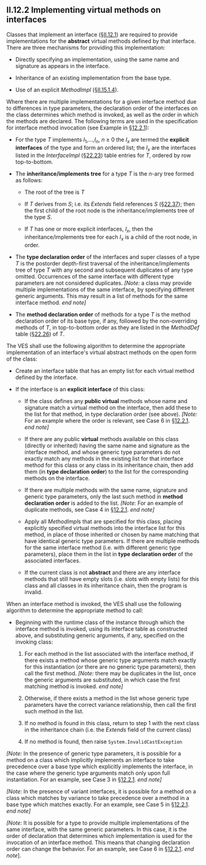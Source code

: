 ## II.12.2 Implementing virtual methods on interfaces

Classes that implement an interface (§[II.12.1](ii.12.1-implementing-interfaces.md)) are required to provide implementations for the **abstract** virtual methods defined by that interface. There are three mechanisms for providing this implementation:

 * Directly specifying an implementation, using the same name and signature as appears in the interface.

 * Inheritance of an existing implementation from the base type.

 * Use of an explicit _MethodImpl_ (§[II.15.1.4](ii.15.1.4-method-implementations.md)).

Where there are multiple implementations for a given interface method due to differences in type parameters, the declaration order of the interfaces on the class determines which method is invoked, as well as the order in which the methods are declared. The following terms are used in the specification for interface method invocation (see Example in §[12.2.1](ii.12.2.1-interface-implementation-examples.md)):

 * For the type _T_ implements _I_<sub>1</sub>,&hellip;,_I_<sub>_n_</sub>, _n_ ≥ 0 the _I_<sub>_x_</sub> are termed the **explicit interfaces** of the type and form an ordered list; the _I_<sub>_x_</sub> are the interfaces listed in the _InterfaceImpl_ (§[22.23](ii.22.23-interfaceimpl-0x09.md)) table entries for _T_, ordered by row top-to-bottom.

 * The **inheritance/implements tree** for a type _T_ is the _n_-ary tree formed as follows:

     * The root of the tree is _T_

     * If _T_ derives from _S_; i.e. its _Extends_ field references _S_ (§[22.37](ii.22.37-typedef-0x02.md)); then the first child of the root node is the inheritance/implements tree of the type _S_.

     * If _T_ has one or more explicit interfaces, _I_<sub>_x_</sub>, then the inheritance/implements tree for each _I_<sub>_x_</sub> is a child of the root node, in order.

 * The **type declaration order** of the interfaces and super classes of a type _T_ is the postorder depth-first traversal of the inheritance/implements tree of type _T_ with any second and subsequent duplicates of any type omitted. Occurrences of the same interface with different type parameters are not considered duplicates. _[Note:_ a class may provide multiple implementations of the same interface, by specifying different generic arguments. This may result in a list of methods for the same interface method. _end note]_

 * The **method declaration order** of methods for a type _T_ is the method declaration order of its base type, if any, followed by the non-overriding methods of _T_, in top-to-bottom order as they are listed in the _MethodDef_ table (§[22.26](ii.22.26-methoddef-0x06.md)) of _T_.

The VES shall use the following algorithm to determine the appropriate implementation of an interface's virtual abstract methods on the open form of the class:

 * Create an interface table that has an empty list for each virtual method defined by the interface.

 * If the interface is an **explicit interface** of this class:

     * If the class defines any **public virtual** methods whose name and signature match a virtual method on the interface, then add these to the list for that method, in type declaration order (see above). _[Note:_ For an example where the order is relevant, see Case 6 in §[12.2.1](ii.12.2.1-interface-implementation-examples.md). _end note]_

     * If there are any public **virtual** methods available on this class (directly or inherited) having the same name and signature as the interface method, and whose generic type parameters do not exactly match any methods in the existing list for that interface method for this class or any class in its inheritance chain, then add them (in **type declaration order**) to the list for the corresponding methods on the interface.

     * If there are multiple methods with the same name, signature and generic type parameters, only the last such method in **method declaration order** is added to the list. _[Note:_ For an example of duplicate methods, see Case 4 in §[12.2.1](ii.12.2.1-interface-implementation-examples.md). _end note]_
     
     * Apply all *MethodImpl*s that are specified for this class, placing explicitly specified virtual methods into the interface list for this method, in place of those inherited or chosen by name matching that have identical generic type parameters. If there are multiple methods for the same interface method (i.e. with different generic type parameters), place them in the list in **type declaration order** of the associated interfaces.

     * If the current class is not **abstract** and there are any interface methods that still have empty slots (i.e. slots with empty lists) for this class and all classes in its inheritance chain, then the program is invalid.

When an interface method is invoked, the VES shall use the following algorithm to determine the appropriate method to call:

 * Beginning with the runtime class of the instance through which the interface method is invoked, using its interface table as constructed above, and substituting generic arguments, if any, specified on the invoking class: 

    1. For each method in the list associated with the interface method, if there exists a method whose generic type arguments match exactly for this instantiation (or there are no generic type parameters), then call the first method. _[Note:_ there may be duplicates in the list, once the generic arguments are substituted, in which case the first matching method is invoked. _end note]_

    2. Otherwise, if there exists a method in the list whose generic type parameters have the correct variance relationship, then call the first such method in the list.

    3. If no method is found in this class, return to step 1 with the next class in the inheritance chain (i.e. the _Extends_ field of the current class)

    4. If no method is found, then raise `System.InvalidCastException`

_[Note:_ In the presence of generic type parameters, it is possible for a method on a class which implicitly implements an interface to take precedence over a base type which explicitly implements the interface, in the case where the generic type arguments match only upon full instantiation. For an example, see Case 3 in §[12.2.1](ii.12.2.1-interface-implementation-examples.md). _end note]_

_[Note:_ In the presence of variant interfaces, it is possible for a method on a class which matches by variance to take precedence over a method in a base type which matches exactly. For an example, see Case 5 in §[12.2.1](ii.12.2.1-interface-implementation-examples.md). _end note]_

_[Note:_ It is possible for a type to provide multiple implementations of the same interface, with the same generic parameters.  In this case, it is the order of declaration that determines which implementation is used for the invocation of an interface method.  This means that changing declaration order can change the behavior. For an example, see Case 6 in §[12.2.1](ii.12.2.1-interface-implementation-examples.md). _end note_].
